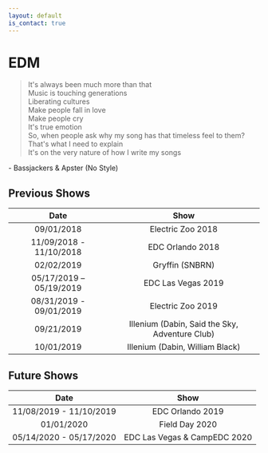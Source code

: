 ```yaml
---
layout: default
is_contact: true
---
```


# EDM

> It's always been much more than that  
> Music is touching generations  
> Liberating cultures  
> Make people fall in love  
> Make people cry  
> It's true emotion  
> So, when people ask why my song has that timeless feel to them?  
> That's what I need to explain  
> It's on the very nature of how I write my songs  

\- Bassjackers & Apster (No Style)

## Previous Shows

|          Date           |                      Show                      |
|:-----------------------:|:----------------------------------------------:|
|       09/01/2018        |               Electric Zoo 2018                |
| 11/09/2018 - 11/10/2018 |                EDC Orlando 2018                |
|       02/02/2019        |                Gryffin (SNBRN)                 |
| 05/17/2019 – 05/19/2019 |               EDC Las Vegas 2019               |
| 08/31/2019 - 09/01/2019 |               Electric Zoo 2019                |
|       09/21/2019        | Illenium (Dabin, Said the Sky, Adventure Club) |
|       10/01/2019        |        Illenium (Dabin, William Black)         |

## Future Shows

|          Date           |                      Show                      |
|:-----------------------:|:----------------------------------------------:|
| 11/08/2019 - 11/10/2019 |                EDC Orlando 2019                |
|       01/01/2020        |                 Field Day 2020                 |
| 05/14/2020 - 05/17/2020 |          EDC Las Vegas & CampEDC 2020          |
